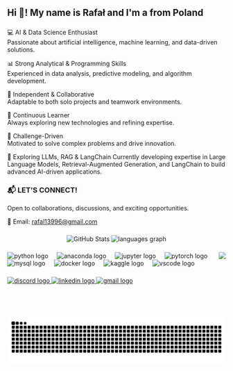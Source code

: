 <h2 align="left">Hi 👋! My name is Rafał and I'm a from Poland</h2>

###

💻 AI & Data Science Enthusiast  
Passionate about artificial intelligence, machine learning, and data-driven solutions.  

📊 Strong Analytical & Programming Skills  
Experienced in data analysis, predictive modeling, and algorithm development.  

🤝 Independent & Collaborative  
Adaptable to both solo projects and teamwork environments.  

🚀 Continuous Learner  
Always exploring new technologies and refining expertise.  

🎯 Challenge-Driven  
Motivated to solve complex problems and drive innovation.  

🤖 Exploring LLMs, RAG & LangChain
Currently developing expertise in Large Language Models, Retrieval-Augmented Generation, and LangChain to build advanced AI-driven applications.

### 📬 **LET’S CONNECT!**  
Open to collaborations, discussions, and exciting opportunities.  

📧 Email: rafal13996@gmail.com  

###


<div align="center">
  <img src="https://github-readme-stats.vercel.app/api?username=rafalgi&hide_title=false&hide_rank=false&show_icons=true&include_all_commits=true&count_private=true&disable_animations=false&theme=dracula&locale=en&hide_border=false&custom_title=GitHub%20Stats" alt="GitHub Stats" />
  <img src="https://github-readme-stats.vercel.app/api/top-langs?username=rafalgi&locale=en&hide_title=false&layout=compact&card_width=320&langs_count=5&theme=dracula&hide_border=false" height="150" alt="languages graph" />
</div>

###

<img align="right" height="150" src="https://media3.giphy.com/media/v1.Y2lkPTc5MGI3NjExY2gyaWdkdTVsM3p1Y2xhMDZmbWJlN2o1Z2xsaDYxNzhmaDRsbXJuMSZlcD12MV9pbnRlcm5hbF9naWZfYnlfaWQmY3Q9Zw/XO8RMtRaK73isIgXqQ/giphy.gif"  />

###

<div align="left">
  <img src="https://cdn.jsdelivr.net/gh/devicons/devicon/icons/python/python-original.svg" height="30" alt="python logo"  />
  <img width="12" />
  <img src="https://cdn.jsdelivr.net/gh/devicons/devicon/icons/anaconda/anaconda-original.svg" height="30" alt="anaconda logo"  />
  <img width="12" />
  <img src="https://cdn.jsdelivr.net/gh/devicons/devicon/icons/jupyter/jupyter-original.svg" height="30" alt="jupyter logo"  />
  <img width="12" />
  <img src="https://cdn.jsdelivr.net/gh/devicons/devicon/icons/pytorch/pytorch-original.svg" height="30" alt="pytorch logo"  />
  <img width="12" />
  <img src="https://cdn.jsdelivr.net/gh/devicons/devicon/icons/mysql/mysql-original.svg" height="30" alt="mysql logo"  />
  <img width="12" />
  <img src="https://cdn.jsdelivr.net/gh/devicons/devicon/icons/docker/docker-original.svg" height="30" alt="docker logo"  />
  <img width="12" />
  <img src="https://cdn.jsdelivr.net/gh/devicons/devicon/icons/kaggle/kaggle-original.svg" height="30" alt="kaggle logo"  />
  <img width="12" />
  <img src="https://cdn.jsdelivr.net/gh/devicons/devicon/icons/vscode/vscode-original.svg" height="30" alt="vscode logo"  />
</div>

###

<div align="left">
  <a href="Rafał#rafal11" target="_blank">
    <img src="https://img.shields.io/static/v1?message=Discord&logo=discord&label=&color=7289DA&logoColor=white&labelColor=&style=for-the-badge" height="35" alt="discord logo"  />
  </a>
  <a href="https://www.linkedin.com/in/rafa%C5%82-giba%C5%82a-b7807a29a/" target="_blank">
    <img src="https://img.shields.io/static/v1?message=LinkedIn&logo=linkedin&label=&color=0077B5&logoColor=white&labelColor=&style=for-the-badge" height="35" alt="linkedin logo"  />
  </a>
  <a href="rafal13996@gmail.com" target="_blank">
    <img src="https://img.shields.io/static/v1?message=Gmail&logo=gmail&label=&color=D14836&logoColor=white&labelColor=&style=for-the-badge" height="35" alt="gmail logo"  />
  </a>
</div>

###

<br clear="both">

<img src="https://raw.githubusercontent.com/rafalgi/rafalgi/output/snake.svg" alt="Snake animation" />


